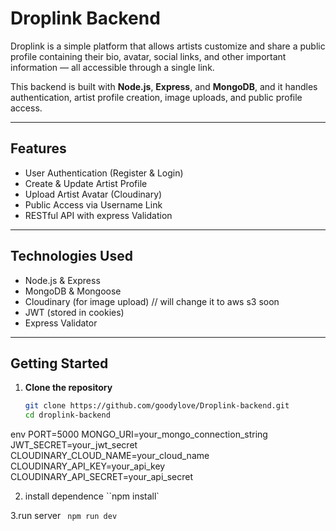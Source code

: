 # Droplink Backend

Droplink is a simple platform that allows artists customize and share a public profile containing their bio, avatar, social links, and other important information — all accessible through a single link.

This backend is built with **Node.js**, **Express**, and **MongoDB**, and it handles authentication, artist profile creation, image uploads, and public profile access.

---

## Features

- User Authentication (Register & Login)
- Create & Update Artist Profile
- Upload Artist Avatar (Cloudinary)
- Public Access via Username Link
- RESTful API with express Validation

---

## Technologies Used

- Node.js & Express
- MongoDB & Mongoose
- Cloudinary (for image upload) // will change it to aws s3 soon
- JWT (stored in cookies)
- Express Validator

---

## Getting Started

1. **Clone the repository**
   ```bash
   git clone https://github.com/goodylove/Droplink-backend.git
   cd droplink-backend
   ```

env
PORT=5000
MONGO_URI=your_mongo_connection_string
JWT_SECRET=your_jwt_secret
CLOUDINARY_CLOUD_NAME=your_cloud_name
CLOUDINARY_API_KEY=your_api_key
CLOUDINARY_API_SECRET=your_api_secret

2. install dependence
   ``npm install`

3.run server
` npm run dev`
